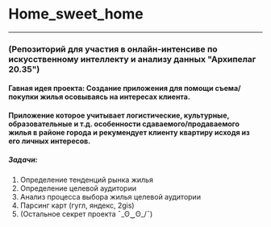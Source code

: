 # Home_sweet_home
---
### (Репозиторий для участия в онлайн-интенсиве по искусственному интеллекту и анализу данных "Архипелаг 20.35")

#### Гавная идея проекта: Создание приложения для помощи съема/покупки жилья осовываясь на интересах клиента.

#### Приложение которое учитывает логистические, культурные, образовательные и т.д. особенности сдаваемого/продаваемого жилья в районе города и рекумендует клиенту квартиру исходя из его личных интересов. 
##### Задачи: 
1. Определение тенденций рынка жилья 
2. Определение целевой аудитории
3. Анализ процесса выбора жилья целевой аудитории
4. Парсинг карт (гугл, яндекс, 2gis)
5. (Остальное секрет проекта ¯\_ʘ‿ʘ_/¯)
